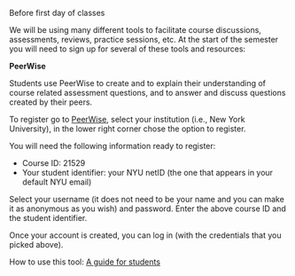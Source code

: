 
<div class="change">
<div class="column_date">
<p markdown="block">

Before first day of classes
</p>
</div>

<div class="column_recitation">
<p markdown="block">

We will be using many different tools to facilitate course discussions, assessments, reviews, practice sessions, etc.
At the start of the semester you will need to sign up for several of these tools and resources:

__PeerWise__

Students use PeerWise to create and to explain their understanding of course related assessment questions,
and to answer and discuss questions created by their peers.

To register go to [PeerWise](https://peerwise.cs.auckland.ac.nz), select your institution (i.e., New York University),
in the lower right corner chose the option to register.

You will need the following information ready to register:
- Course ID: 21529 <br>
- Your student identifier: your NYU netID (the one that appears in your default NYU email) <br>

Select your username (it does not need to be your name and you can make it as anonymous as you wish) and password. Enter the above
course ID and the student identifier.

Once your account is created, you can log in (with the credentials that you picked above).

How to use this tool: [A guide for students](https://peerwise.cs.auckland.ac.nz/docs/students/)


</p>
</div>

</div>
